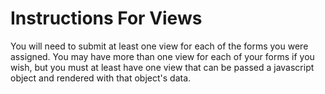 # Instructions For Views
You will need to submit at least one view for each of the forms you were assigned. You may have more than one view for each of your forms if you wish, but you must at least have one view that can be passed a javascript object and rendered with that object's data.